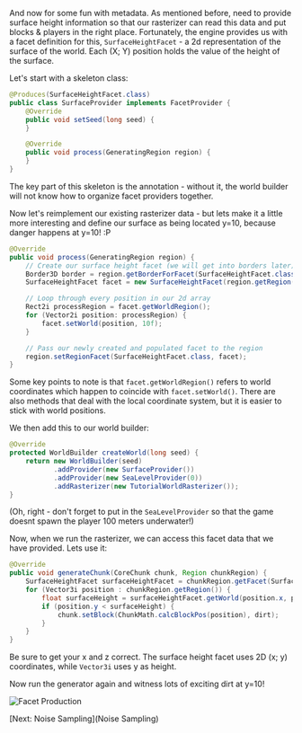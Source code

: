 And now for some fun with metadata.  As mentioned before, need to provide surface height information so that our rasterizer can read this data and put blocks & players in the right place.  Fortunately, the engine provides us with a facet definition for this, `SurfaceHeightFacet` - a 2d representation of the surface of the world.  Each (X; Y) position holds the value of the height of the surface.

Let's start with a skeleton class:
```java
@Produces(SurfaceHeightFacet.class)
public class SurfaceProvider implements FacetProvider {
    @Override
    public void setSeed(long seed) {
    }

    @Override
    public void process(GeneratingRegion region) {
    }
}
```

The key part of this skeleton is the annotation - without it, the world builder will not know how to organize facet providers together.

Now let's reimplement our existing rasterizer data - but lets make it a little more interesting and define our surface as being located y=10, because danger happens at y=10! :P

```java
@Override
public void process(GeneratingRegion region) {
    // Create our surface height facet (we will get into borders later)
    Border3D border = region.getBorderForFacet(SurfaceHeightFacet.class);
    SurfaceHeightFacet facet = new SurfaceHeightFacet(region.getRegion(), border);

    // Loop through every position in our 2d array
    Rect2i processRegion = facet.getWorldRegion();
    for (Vector2i position: processRegion) {
        facet.setWorld(position, 10f);
    }

    // Pass our newly created and populated facet to the region
    region.setRegionFacet(SurfaceHeightFacet.class, facet);
}
```

Some key points to note is that `facet.getWorldRegion()` refers to world coordinates which happen to coincide with `facet.setWorld()`.  There are also methods that deal with the local coordinate system, but it is easier to stick with world positions.

We then add this to our world builder:

```java
@Override
protected WorldBuilder createWorld(long seed) {
    return new WorldBuilder(seed)
           .addProvider(new SurfaceProvider())
           .addProvider(new SeaLevelProvider(0))
           .addRasterizer(new TutorialWorldRasterizer());
}
```

(Oh, right - don't forget to put in the ```SeaLevelProvider``` so that the game doesnt spawn the player 100 meters underwater!)

Now, when we run the rasterizer, we can access this facet data that we have provided.  Lets use it:

```java
@Override
public void generateChunk(CoreChunk chunk, Region chunkRegion) {
    SurfaceHeightFacet surfaceHeightFacet = chunkRegion.getFacet(SurfaceHeightFacet.class);
    for (Vector3i position : chunkRegion.getRegion()) {
        float surfaceHeight = surfaceHeightFacet.getWorld(position.x, position.z);
        if (position.y < surfaceHeight) {
            chunk.setBlock(ChunkMath.calcBlockPos(position), dirt);
        }
    }
}
```

Be sure to get your x and z correct.  The surface height facet uses 2D (x; y) coordinates, while `Vector3i` uses y as height.

Now run the generator again and witness lots of exciting dirt at y=10!

![Facet Production](https://raw.githubusercontent.com/Terasology/TutorialWorldGeneration/master/images/Facet%20Production.png)

[Next: Noise Sampling](Noise Sampling)